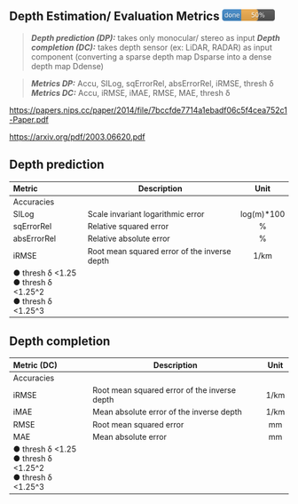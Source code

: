 <!-- CSS -->
<link rel="stylesheet" style="text/css" href="../styles.css">
<!--     -->

## Depth Estimation/ Evaluation Metrics <img src="../doc/50.png" width="95">

> **_Depth prediction (DP):_** takes only monocular/ stereo as input 
> **_Depth completion (DC):_** takes depth sensor (ex: LiDAR, RADAR) as input component (converting a sparse depth map Dsparse into a dense depth map Ddense)

> **_Metrics DP:_** Accu, SILog, sqErrorRel, absErrorRel, iRMSE, thresh δ  
> **_Metrics DC:_** Accu, iRMSE, iMAE, RMSE, MAE, thresh δ

https://papers.nips.cc/paper/2014/file/7bccfde7714a1ebadf06c5f4cea752c1-Paper.pdf 

https://arxiv.org/pdf/2003.06620.pdf

## Depth prediction

| Metric | Description | Unit |
| :-- | -- | :--: |
| Accuracies | | |
| SILog | Scale invariant logarithmic error | log(m)*100 |
| sqErrorRel | Relative squared error | % |
| absErrorRel | Relative absolute error | % |
| iRMSE | Root mean squared error of the inverse depth | 1/km |
| ● thresh δ <1.25 <br/> ● thresh δ <1.25^2 <br/> ● thresh δ <1.25^3 |  |


## Depth completion

| Metric (DC) | Description | Unit |
| :-- | -- | :--: |
| Accuracies | | |
| iRMSE |  Root mean squared error of the inverse depth | 1/km |
| iMAE | Mean absolute error of the inverse depth | 1/km |
| RMSE | Root mean squared error | mm |
| MAE | Mean absolute error | mm |
| ● thresh δ <1.25 <br/> ● thresh δ <1.25^2 <br/> ● thresh δ <1.25^3 |  |
